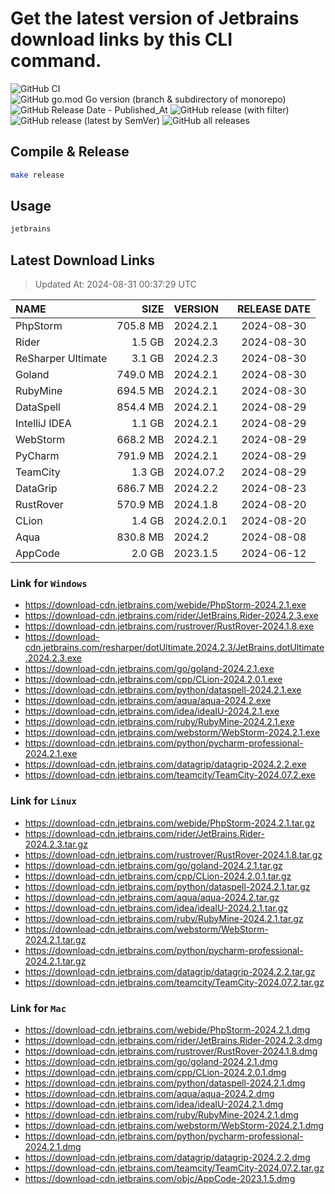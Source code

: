 # Get the latest version of Jetbrains download links by this CLI command.

![GitHub CI](https://github.com/designinlife/jetbrains/actions/workflows/ci.yml/badge.svg)
![GitHub go.mod Go version (branch & subdirectory of monorepo)](https://img.shields.io/github/go-mod/go-version/designinlife/jetbrains/master)
![GitHub Release Date - Published_At](https://img.shields.io/github/release-date/designinlife/jetbrains)
![GitHub release (with filter)](https://img.shields.io/github/v/release/designinlife/jetbrains)
![GitHub release (latest by SemVer)](https://img.shields.io/github/downloads/designinlife/jetbrains/v1.1.10/total)
![GitHub all releases](https://img.shields.io/github/downloads/designinlife/jetbrains/total)

## Compile & Release

```bash
make release
```

## Usage

```bash
jetbrains
```

## Latest Download Links

> Updated At: 2024-08-31 00:37:29 UTC

| NAME | SIZE | VERSION | RELEASE DATE |
| :-- | --: | :-- | :--: |
| PhpStorm | 705.8 MB | 2024.2.1 | 2024-08-30 |
| Rider | 1.5 GB | 2024.2.3 | 2024-08-30 |
| ReSharper Ultimate | 3.1 GB | 2024.2.3 | 2024-08-30 |
| Goland | 749.0 MB | 2024.2.1 | 2024-08-30 |
| RubyMine | 694.5 MB | 2024.2.1 | 2024-08-30 |
| DataSpell | 854.4 MB | 2024.2.1 | 2024-08-29 |
| IntelliJ IDEA | 1.1 GB | 2024.2.1 | 2024-08-29 |
| WebStorm | 668.2 MB | 2024.2.1 | 2024-08-29 |
| PyCharm | 791.9 MB | 2024.2.1 | 2024-08-29 |
| TeamCity | 1.3 GB | 2024.07.2 | 2024-08-29 |
| DataGrip | 686.7 MB | 2024.2.2 | 2024-08-23 |
| RustRover | 570.9 MB | 2024.1.8 | 2024-08-20 |
| CLion | 1.4 GB | 2024.2.0.1 | 2024-08-20 |
| Aqua | 830.8 MB | 2024.2 | 2024-08-08 |
| AppCode | 2.0 GB | 2023.1.5 | 2024-06-12 |

### Link for `Windows`

* <https://download-cdn.jetbrains.com/webide/PhpStorm-2024.2.1.exe>
* <https://download-cdn.jetbrains.com/rider/JetBrains.Rider-2024.2.3.exe>
* <https://download-cdn.jetbrains.com/rustrover/RustRover-2024.1.8.exe>
* <https://download-cdn.jetbrains.com/resharper/dotUltimate.2024.2.3/JetBrains.dotUltimate.2024.2.3.exe>
* <https://download-cdn.jetbrains.com/go/goland-2024.2.1.exe>
* <https://download-cdn.jetbrains.com/cpp/CLion-2024.2.0.1.exe>
* <https://download-cdn.jetbrains.com/python/dataspell-2024.2.1.exe>
* <https://download-cdn.jetbrains.com/aqua/aqua-2024.2.exe>
* <https://download-cdn.jetbrains.com/idea/ideaIU-2024.2.1.exe>
* <https://download-cdn.jetbrains.com/ruby/RubyMine-2024.2.1.exe>
* <https://download-cdn.jetbrains.com/webstorm/WebStorm-2024.2.1.exe>
* <https://download-cdn.jetbrains.com/python/pycharm-professional-2024.2.1.exe>
* <https://download-cdn.jetbrains.com/datagrip/datagrip-2024.2.2.exe>
* <https://download-cdn.jetbrains.com/teamcity/TeamCity-2024.07.2.exe>

### Link for `Linux`

* <https://download-cdn.jetbrains.com/webide/PhpStorm-2024.2.1.tar.gz>
* <https://download-cdn.jetbrains.com/rider/JetBrains.Rider-2024.2.3.tar.gz>
* <https://download-cdn.jetbrains.com/rustrover/RustRover-2024.1.8.tar.gz>
* <https://download-cdn.jetbrains.com/go/goland-2024.2.1.tar.gz>
* <https://download-cdn.jetbrains.com/cpp/CLion-2024.2.0.1.tar.gz>
* <https://download-cdn.jetbrains.com/python/dataspell-2024.2.1.tar.gz>
* <https://download-cdn.jetbrains.com/aqua/aqua-2024.2.tar.gz>
* <https://download-cdn.jetbrains.com/idea/ideaIU-2024.2.1.tar.gz>
* <https://download-cdn.jetbrains.com/ruby/RubyMine-2024.2.1.tar.gz>
* <https://download-cdn.jetbrains.com/webstorm/WebStorm-2024.2.1.tar.gz>
* <https://download-cdn.jetbrains.com/python/pycharm-professional-2024.2.1.tar.gz>
* <https://download-cdn.jetbrains.com/datagrip/datagrip-2024.2.2.tar.gz>
* <https://download-cdn.jetbrains.com/teamcity/TeamCity-2024.07.2.tar.gz>

### Link for `Mac`

* <https://download-cdn.jetbrains.com/webide/PhpStorm-2024.2.1.dmg>
* <https://download-cdn.jetbrains.com/rider/JetBrains.Rider-2024.2.3.dmg>
* <https://download-cdn.jetbrains.com/rustrover/RustRover-2024.1.8.dmg>
* <https://download-cdn.jetbrains.com/go/goland-2024.2.1.dmg>
* <https://download-cdn.jetbrains.com/cpp/CLion-2024.2.0.1.dmg>
* <https://download-cdn.jetbrains.com/python/dataspell-2024.2.1.dmg>
* <https://download-cdn.jetbrains.com/aqua/aqua-2024.2.dmg>
* <https://download-cdn.jetbrains.com/idea/ideaIU-2024.2.1.dmg>
* <https://download-cdn.jetbrains.com/ruby/RubyMine-2024.2.1.dmg>
* <https://download-cdn.jetbrains.com/webstorm/WebStorm-2024.2.1.dmg>
* <https://download-cdn.jetbrains.com/python/pycharm-professional-2024.2.1.dmg>
* <https://download-cdn.jetbrains.com/datagrip/datagrip-2024.2.2.dmg>
* <https://download-cdn.jetbrains.com/teamcity/TeamCity-2024.07.2.tar.gz>
* <https://download-cdn.jetbrains.com/objc/AppCode-2023.1.5.dmg>
